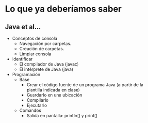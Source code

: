# Lo que ya deberíamos saber

## Java et al...
- Conceptos de consola
  - Navegación por carpetas.
  - Creación de carpetas.
  - Limpiar consola
- Identificar
  - El compilador de Java (javac)
  - El intérprete de Java (java)
- Programación
  - Base
    - Crear el código fuente de un programa Java (a partir de la plantilla indicada en clase)
    - Guardarlo en una ubicación
    - Compilarlo
    - Ejecutarlo
  - Comandos
    - Salida en pantalla: println() y print()
